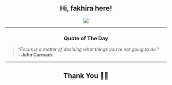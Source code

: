 <h2 align="center"> Hi, fakhira here!</h2>

<p align="center">
<a href="https://github.com/fakhiralkda" alt="github streak"><img src="https://dvst-streak.herokuapp.com/?user=fakhiralkda&theme=tokyonight&fire=DD472C"></a>
</p>

<hr>
<h3 align="center">Quote of The Day</h3>
<p align="center">
<blockquote>
<i>"Focus is a matter of deciding what things you're not going to do."</i>
<br>
<b>- John Carmack</b>
</blockquote>
</p>


<hr>
<h2 align="center">Thank You 🙏🏼</h2>
